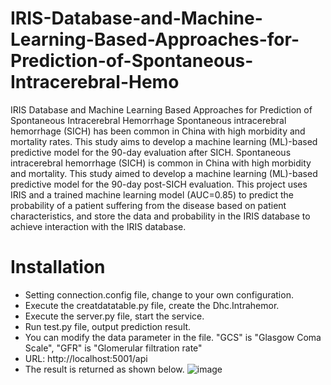 # IRIS-Database-and-Machine-Learning-Based-Approaches-for-Prediction-of-Spontaneous-Intracerebral-Hemo
IRIS Database and Machine Learning Based Approaches for Prediction of Spontaneous Intracerebral Hemorrhage
Spontaneous intracerebral hemorrhage (SICH) has been common in China with high morbidity and mortality rates. This study aims to develop a machine learning (ML)-based predictive model for the 90-day evaluation after SICH.
Spontaneous intracerebral hemorrhage (SICH) is common in China with high morbidity and mortality. This study aimed to develop a machine learning (ML)-based predictive model for the 90-day post-SICH evaluation. This project uses IRIS and a trained machine learning model (AUC=0.85) to predict the probability of a patient suffering from the disease based on patient characteristics, and store the data and probability in the IRIS database to achieve interaction with the IRIS database.
# Installation
- Setting connection.config file, change to your own configuration.
- Execute the creatdatatable.py file, create the Dhc.Intrahemor.
- Execute the server.py file, start the service.
- Run test.py file, output prediction result.
- You can modify the data parameter in the file. "GCS" is "Glasgow Coma Scale", "GFR" is "Glomerular filtration rate"
- URL: http://localhost:5001/api
- The result is returned as shown below.
![image](https://user-images.githubusercontent.com/44487844/155253776-a56a6b46-72cd-4d1b-b47f-287adfddd47b.png)

